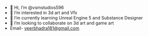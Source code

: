 - 👋 Hi, I’m @vsmstudios596
- 👀 I’m interested in 3d art and Vfx
- 🌱 I’m currently learning Unreal Engine 5 and Substance Designer
- 💞️ I’m looking to collaborate on 3d art and game art
- Email- veerbhadra181@gmail.com 
<!---
vsmstudios596/vsmstudios596 is a ✨ special ✨ repository because its `README.md` (this file) appears on your GitHub profile.
You can click the Preview link to take a look at your changes.
--->
